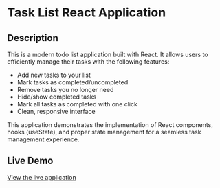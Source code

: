 # Task List React Application

## Description

This is a modern todo list application built with React. It allows users to efficiently manage their tasks with the following features:

- Add new tasks to your list
- Mark tasks as completed/uncompleted
- Remove tasks you no longer need
- Hide/show completed tasks
- Mark all tasks as completed with one click
- Clean, responsive interface

This application demonstrates the implementation of React components, hooks (useState), and proper state management for a seamless task management experience.

## Live Demo

[View the live application](https://antonis04.github.io/todo-list-react/)